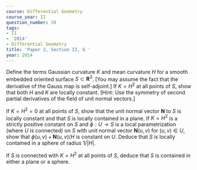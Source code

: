 ```yaml
---
course: Differential Geometry
course_year: II
question_number: 39
tags:
- II
- '2014'
- Differential Geometry
title: 'Paper 2, Section II, G '
year: 2014
---
```




Define the terms Gaussian curvature $K$ and mean curvature $H$ for a smooth embedded oriented surface $S \subset \mathbf{R}^{3}$. [You may assume the fact that the derivative of the Gauss map is self-adjoint.] If $K=H^{2}$ at all points of $S$, show that both $H$ and $K$ are locally constant. [Hint: Use the symmetry of second partial derivatives of the field of unit normal vectors.]

If $K=H^{2}=0$ at all points of $S$, show that the unit normal vector $\mathbf{N}$ to $S$ is locally constant and that $S$ is locally contained in a plane. If $K=H^{2}$ is a strictly positive constant on $S$ and $\phi: U \rightarrow S$ is a local parametrization (where $U$ is connected) on $S$ with unit normal vector $\mathbf{N}(u, v)$ for $(u, v) \in U$, show that $\phi(u, v)+\mathbf{N}(u, v) / H$ is constant on $U$. Deduce that $S$ is locally contained in a sphere of radius $1 /|H|$.

If $S$ is connected with $K=H^{2}$ at all points of $S$, deduce that $S$ is contained in either a plane or a sphere.